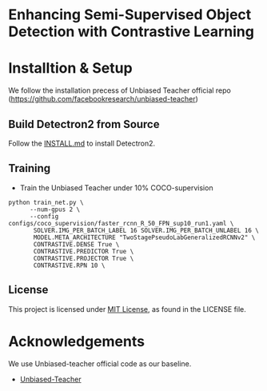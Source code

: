 # Enhancing Semi-Supervised Object Detection with Contrastive Learning

<p align="center">
</p>

# Installtion & Setup
We follow the installation precess of Unbiased Teacher official repo (https://github.com/facebookresearch/unbiased-teacher)

## Build Detectron2 from Source

Follow the [INSTALL.md](https://github.com/facebookresearch/detectron2/blob/master/INSTALL.md) to install Detectron2.

## Training

- Train the Unbiased Teacher under 10% COCO-supervision

```shell
python train_net.py \
      --num-gpus 2 \
      --config configs/coco_supervision/faster_rcnn_R_50_FPN_sup10_run1.yaml \
       SOLVER.IMG_PER_BATCH_LABEL 16 SOLVER.IMG_PER_BATCH_UNLABEL 16 \
       MODEL.META_ARCHITECTURE "TwoStagePseudoLabGeneralizedRCNNv2" \
       CONTRASTIVE.DENSE True \
       CONTRASTIVE.PREDICTOR True \
       CONTRASTIVE.PROJECTOR True \
       CONTRASTIVE.RPN 10 \
```
## License

This project is licensed under [MIT License](LICENSE), as found in the LICENSE file.

# Acknowledgements
We use Unbiased-teacher official code as our baseline. 
- [Unbiased-Teacher](https://github.com/facebookresearch/unbiased-teacher)
